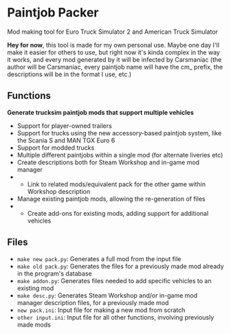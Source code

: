 # Paintjob Packer
Mod making tool for Euro Truck Simulator 2 and American Truck Simulator

**Hey for now**, this tool is made for my own personal use. Maybe one day I'll make it easier for others to use, but right now it's kinda complex in the way it works, and every mod generated by it will be infected by Carsmaniac (the author will be Carsmaniac, every paintjob name will have the cm_ prefix, the descriptions will be in the format I use, etc.)

## Functions

**Generate trucksim paintjob mods that support multiple vehicles**

* Support for player-owned trailers
* Support for trucks using the new accessory-based paintjob system, like the Scania S and MAN TGX Euro 6
* Support for modded trucks
* Multiple different paintjobs within a single mod (for alternate liveries etc)
* Create descriptions both for Steam Workshop and in-game mod manager
* * Link to related mods/equivalent pack for the other game within Workshop description
* Manage existing paintjob mods, allowing the re-generation of files
* * Create add-ons for existing mods, adding support for additional vehicles

## Files

* `make new pack.py`: Generates a full mod from the input file
* `make old pack.py`: Generates the files for a previously made mod already in the program's database
* `make addon.py`: Generates files needed to add specific vehicles to an existing mod
* `make desc.py`: Generates Steam Workshop and/or in-game mod manager description files, for a previously made mod
* `new pack.ini`: Input file for making a new mod from scratch
* `other input.ini`: Input file for all other functions, involving previously made mods

